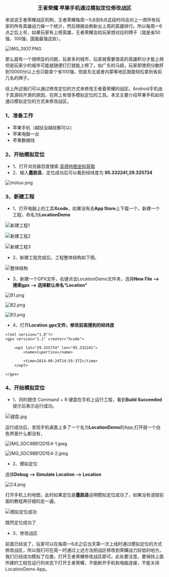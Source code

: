 
<h3><center>王者荣耀 苹果手机通过模拟定位修改战区</center></h3>
来说说王者荣耀战区机制，王者荣耀每周一5点到6点这段时间会对上一周所有玩家的所有英雄战力做一个统计，然后根据会刷新出上周的英雄排行。所以每周一6点之后上号，如果玩家有上榜英雄，王者荣耀会给玩家想对应的牌子（就是省50强，100强，国服最强这些）。

![IMG_3937.PNG](https://upload-images.jianshu.io/upload_images/1214383-c81d3671c40d6ce6.PNG?imageMogr2/auto-orient/strip%7CimageView2/2/w/1240)


那么就有一个很明显的问题，玩家多的城市，玩家就需要很高的英雄积分才能上榜但是玩家少的城市可能就随便打打就能上榜了。如广东的马超，玩家即使把分数肝到10000分以上也只能拿个省100强，但是东北或者内蒙等地区就能轻松拿到省前几名的牌子。

综上所述我们可以通过修改定位的方式来修改王者着荣耀的战区。Android手机由于其源码开源的原因，在网上有很多模拟定位的工具。本文主要介绍苹果手机如何通过模拟定位的方式来修改战区。


### 1、准备工作

* 苹果手机（越狱没越狱都可以）
* 苹果电脑一台 
* 苹果数据线

### 2、开始模拟定位

* 1、打开浏览器百度搜索 [高德地图坐标获取](https://lbs.amap.com/console/show/picker)
* 2、输入**墨脱县**，定位成功后可以看到经纬度为 **95.332241,29.325734**

![motuo.png](https://upload-images.jianshu.io/upload_images/1214383-62ecc438a7c61d88.png?imageMogr2/auto-orient/strip%7CimageView2/2/w/1240)

### 3、新建工程

* 1、打开电脑上的工具**Xcode**，如果没有去**App Store**上下载一个，新建一个工程，命名为**LocationDemo**

![新建工程1](https://upload-images.jianshu.io/upload_images/1214383-ed4bd755b08d661c.png?imageMogr2/auto-orient/strip%7CimageView2/2/w/1240)

 ![新建工程2](https://upload-images.jianshu.io/upload_images/1214383-afedc32e7419577f.png?imageMogr2/auto-orient/strip%7CimageView2/2/w/1240)

![新建工程3](https://upload-images.jianshu.io/upload_images/1214383-962fe73184785547.png?imageMogr2/auto-orient/strip%7CimageView2/2/w/1240)

* 2、新建工程完成后，工程整体结构如下图，

![整体结构](https://upload-images.jianshu.io/upload_images/1214383-b20ed8f912e02199.png?imageMogr2/auto-orient/strip%7CimageView2/2/w/1240)

* 3、新建一个GPX文件，右键点击LocationDemo文件夹，选择**New File --> 搜索gpx --> 选择默认命名“Location”**

![B1.png](https://upload-images.jianshu.io/upload_images/1214383-d6ff021b83bb5c15.png?imageMogr2/auto-orient/strip%7CimageView2/2/w/1240)

![B2.png](https://upload-images.jianshu.io/upload_images/1214383-461c3791b16babf8.png?imageMogr2/auto-orient/strip%7CimageView2/2/w/1240)

![B3.png](https://upload-images.jianshu.io/upload_images/1214383-6fcbcaeea43e374e.png?imageMogr2/auto-orient/strip%7CimageView2/2/w/1240)

* 4、打开**Location.gpx文件，修改前面搜到的经纬度**

```
<?xml version="1.0"?>
<gpx version="1.1" creator="Xcode">
    
    <wpt lat="29.325734" lon="95.332241">
        <name>Cupertino</name>
        
        <time>2014-09-24T14:55:37Z</time>
    </wpt>
    
</gpx>

```

### 4、开始模拟定位

* 1、同时摁住 Command + R 键盘在手机上运行工程，看到**Build Succeeded**提示后表示运行成功。

![键盘.jpg](https://upload-images.jianshu.io/upload_images/1214383-4de0e77bab92b63f.jpg?imageMogr2/auto-orient/strip%7CimageView2/2/w/1240)

运行成功后，发现手机桌面上多了一个名为**LocationDemo**的App,打开就一个白色界面什么都没有，

![IMG_5DC9BB12D1E4-1.jpeg](https://upload-images.jianshu.io/upload_images/1214383-37bb95e553c33534.jpeg?imageMogr2/auto-orient/strip%7CimageView2/2/w/1240)

![IMG_5DC9BB12D1E4-2.jpeg](https://upload-images.jianshu.io/upload_images/1214383-e297feb282b47c30.jpeg?imageMogr2/auto-orient/strip%7CimageView2/2/w/1240)


* 2、模拟定位

选择**Debug --> Simulate Location --> Location**

![C4.png](https://upload-images.jianshu.io/upload_images/1214383-f2e1358f2688f5ef.png?imageMogr2/auto-orient/strip%7CimageView2/2/w/1240)

打开手机上的地图，此时如果定位是**墨脱县**说明模拟定位成功了，如果没有请按前面的教程再仔细的走一遍。

![模拟定位成功](https://upload-images.jianshu.io/upload_images/1214383-d613b9e67c974cc1.PNG?imageMogr2/auto-orient/strip%7CimageView2/2/w/1240)

既然定位成功了

* 3、修改战区

前面已经说了，玩家可以在每周一6点之后当天第一次上线时通过模拟定位的方式修改战区，所以我们可在周一时通过上述方法把战区修改到荣耀战力较低的地方。我们已经成功模拟了位置，打开王者荣耀修改战区即可。此处要注意，要保持上面所建的工程在运行的状态下打开王者荣耀，不能断开手机和电脑连接，不能关闭LocationDemo App。





